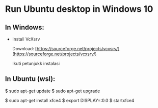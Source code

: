 # Run Ubuntu desktop in Windows 10
## In Windows:
- Install VcXsrv 
  
  Download: [https://sourceforge.net/projects/vcxsrv/](https://sourceforge.net/projects/vcxsrv/)
  
  Ikuti petunjukk instalasi

## In Ubuntu (wsl):
$ sudo apt-get update
$ sudo apt-get upgrade

$ sudo apt-get install xfce4
$ export DISPLAY=:0.0
$ startxfce4
